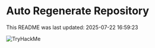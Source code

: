 # Auto Regenerate Repository

This README was last updated: 2025-07-22 16:59:23

 ![TryHackMe](https://tryhackme.com/badge/533634)